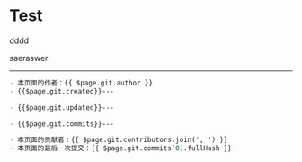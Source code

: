 # Test



dddd

saeraswer





---

```md
- 本页面的作者：{{ $page.git.author }}
- {{$page.git.created}}---

- {{$page.git.updated}}---

- {{$page.git.commits}}---

- 本页面的贡献者：{{ $page.git.contributors.join(', ') }}
- 本页面的最后一次提交：{{ $page.git.commits[0].fullHash }}
```

